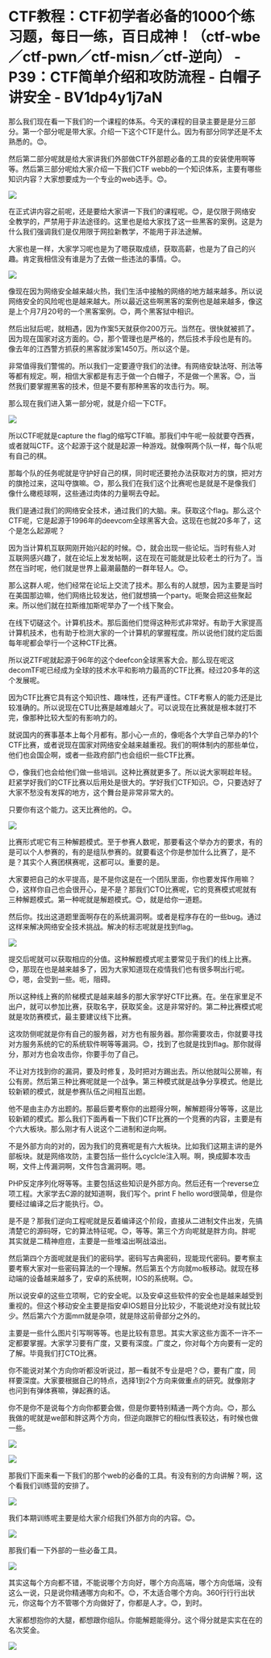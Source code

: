 # CTF教程：CTF初学者必备的1000个练习题，每日一练，百日成神！（ctf-wbe／ctf-pwn／ctf-misn／ctf-逆向） - P39：CTF简单介绍和攻防流程 - 白帽子讲安全 - BV1dp4y1j7aN

那么我们现在看一下我们的一个课程的体系。今天的课程的目录主要是是分三部分。第一个部分呢是带大家。介绍一下这个CTF是什么。因为有部分同学还是不太熟悉的。😊。

然后第二部分呢就是给大家讲我们外部做CTF外部题必备的工具的安装使用啊等等。然后第三部分呢给大家介绍一下我们CTF webb的一个知识体系，主要有哪些知识内容？大家想要成为一个专业的web选手。😊。



![](img/eb15a6ee8191f606ffb3d9e49f466dc1_1.png)

在正式讲内容之前呢，还是要给大家讲一下我们的课程呢。😊，是仅限于网络安全教学的，严禁用于非法途径的。这里也是给大家找了这一些黑客的案例。这是为什么我们强调我们是仅用限于网拉新教学，不能用于非法途解。

大家也是一样，大家学习呢也是为了嗯获取成绩，获取高薪，也是为了自己的兴趣。肯定我相信没有谁是为了去做一些违法的事情。😊。



![](img/eb15a6ee8191f606ffb3d9e49f466dc1_3.png)

像现在因为网络安全越来越火热，我们生活中接触的网络的地方越来越多。所以说网络安全的风险呢也是越来越大。所以最近这些啊黑客的案例也是越来越多，像这是上个月7月20号的一个黑客案例。😊，两个黑客狱中相识。

然后出狱后呢，就相遇，因为作案5天就获你200万元。当然在。很快就被抓了。因为现在国家对这方面的。😊，那个管理也是严格的，然后技术手段也是有的。像去年的江西警方抓获的黑客就涉案1450万。所以这个是。

非常值得我们警惕的。所以我们一定要遵守我们的法律。有网络安缺法呀、刑法等等都有规定。啊，相信大家都是有志于做一个白帽子，不是做一个黑客。😊，当然我们要掌握黑客的技术，但是不要有那种黑客的攻击行为。啊。

那么现在我们进入第一部分呢，就是介绍一下CTF。

![](img/eb15a6ee8191f606ffb3d9e49f466dc1_5.png)

所以CTF呢就是capture the flag的缩写CTF嘛。那我们中午呢一般就要夺西赛，或者就叫CTF。这个起源于这个就是起源一种游戏。就像啊两个队一样，每个队呢有自己的棋。

那每个队的任务呢就是守护好自己的棋，同时呢还要抢办法获取对方的旗，把对方的旗抢过来，这叫夺旗嘛。😊，那么我们在我们这个比赛呢也是就是不是像我们像什么橄榄球啊，这些通过肉体的力量啊去夺起。

我们是通过我们的网络安全技术，通过我们的大脑。来。获取这个flag。那么这个CTF呢，它是起源于1996年的deevcom全球黑客大会。这现在也就20多年了，这个是怎么起源呢？

因为当计算机互联网刚开始兴起的时候。😊，就会出现一些论坛。当时有些人对互联网感兴趣了，就在论坛上发发帖啊，这在现在可能就是比较老土的行为了。当然在当时呢，他们就是世界上最潮最酷的一群年轻人。😊。

那么这群人呢，他们经常在论坛上交流了技术。那么有的人就想，因为主要是当时在美国那边嘛，他们网络比较发达，他们就想搞一个party。呃聚会把这些聚起来。所以他们就在拉斯维加斯呢举办了一个线下聚会。

在线下切磋这个。计算机技术。那后面他们觉得这种形式非常好。有助于大家提高计算机技术，也有助于检测大家的一个计算机的掌握程度。所以说他们就约定后面每年呢都会举行一个这种CTF比赛。

所以说ZTF呢就起源于96年的这个deefcon全球黑客大会。那么现在呢这decomTF呢已经成为全球的技术水平和影响力最高的CTF比赛。经过20多年的这个发展呢。

因为CTF比赛它具有这个知识性、趣味性，还有严谨性。CTF考察人的能力还是比较准确的。所以说现在CTU比赛是越难越火了。可以说现在比赛就是根本就打不完，像那种比较大型的有影响力的。

就说国内的赛事基本上每个月都有。那小心一点的，像呃各个大学自己举办的1个CTF比赛，或者说现在国家对网络安全越来越重视。我们的啊体制内的那些单位，他们也会国企啊，或者一些政府部门也会组织一些CTF比赛。

😊，像我们也会给他们做一些培训。这种比赛就更多了。所以说大家啊趁年轻。赶紧学好我们的CTF比赛以后用处是很大的。学好我们CTF知识。😊，只要选好了大家不愁没有发挥的地方，这个舞台是非常非常大的。

只要你有这个能力。这天比赛他的。😊。

![](img/eb15a6ee8191f606ffb3d9e49f466dc1_7.png)

比赛形式呢它有三种解题模式。至于参赛人数呢，那要看这个举办方的要求，有的是可以个人参赛的，有的是组队参赛的。就要看这个你是参加什么比赛了，是不是？其实个人赛团棋赛呢，这都可以。重要的是。

大家要把自己的水平提高，是不是你这是在一个团队里面，你也要发挥作用嘛？😊，这样你自己也会很开心，是不是？那我们CTO比赛呢，它的竞赛模式呢就有三种解题模式。第一种呢就是解题模式。😊，就是给你一道题。

然后你。找出这道题里面啊存在的系统漏洞啊。或者是程序存在的一些bug。通过这样来解决网络安全技术挑战。解决的标志呢就是找到flag。



![](img/eb15a6ee8191f606ffb3d9e49f466dc1_9.png)

提交后呢就可以获取相应的分值。这种解题模式呢主要常见于我们的线上比赛。😊，那现在也是越来越多了，因为大家知道现在疫情我们也有很多啊出行呢。😊，嗯，会受到一些。呃，阻碍。

所以这种线上赛的阶梯模式是越来越多的那大家学好CTF比赛。在。坐在家里足不出户，就可以参加比赛，获取名字，获取奖金。这是非常好的。第二种比赛模式呢就是攻防赛模式，最主要建议线下比赛。

这攻防侧呢就是你有自己的服务器，对方也有服务器。那你需要攻击，你就要寻找对方服务系统的它的系统软件啊等等漏洞。😊，找到了也就是找到flag。那你就得分，那对方也会攻击你，你要手勿了自己。

不让对方找到你的漏洞，要及时修复，及时把对方踢出去。所以他就叫公房嘛，有公有房。然后第三种比赛呢就是一个战争。第三种模式就是战争分享模式。他是比较新颖的模式，就是参赛队伍之间相互出题。

他不是由主办方出题的。那最后要考察你的出题得分啊，解解题得分等等，这是比较新颖的模式。那么我们下面再看一下我们CTF比赛的一个竞赛的内容，主要是有个六大板块。那么刚才有人说这个二进制和逆向啊。

不是外部方向的对的，因为我们的竞赛呢是有六大板块。比如我们这期主讲的是外部板块。就是网络攻防，主要包括一些什么cyclcle注入啊。啊，换成脚本攻击啊，文件上传漏洞啊，文件包含漏洞啊。嗯。

PHP反定序列化呀等等。主要包括这些知识是外部方向。然后还有一个reverse立项工程。大家学去C源的就知道啊，我们写个。print F hello word很简单，但是你要经过编译之后才能执行。😊。

是不是？那我们逆向工程呢就是反着编译这个阶段，直接从二进制文件出发，先搞清楚它的源码呀，它的算法特征呢。😊，等等。第三个方向呢就是胖方向。胖呢其实就是二精神痘痘，主要是一些堆溢出啊战溢出。

然后第四个方面呢就是我们的密码学。密码写古典密码，现能现代密码。要考察主要考察大家对一些密码算法的一个理解。然后第五个方向就mo板移动。就现在移动端的设备越来越多了，安卓的系统啊，IOS的系统啊。😊。

所以说安卓的这些立项啊，它的安全呢。以及安卓这些软件的安全也是越来越受到重视的。但这个移动安全主要是指安卓IOS题目分比较少，不能说绝对没有就比较少。然后第六个方面mm就是杂项，就是除这前骨部分之外的。

主要是一些什么图片引写啊等等。也是比较有意思。其实大家这些方面不一许不一定都要掌握。大家学习要有广度，又要有深度。广度之，你对每个方向要有一定的了解。毕竟我们打CTO比赛。

你不能说对某个方向你听都没听说过，那一看就不专业是吧？😊，要有广度，同样要深度。大家要根据自己的特点，选择1到2个方向来做重点的研究。就像刚才也问到有弹体赛嘛，弹起赛的话。

你不是你不是说每个方向你都要会做，但是你要特别精通一两个方向。😊，那么我做的呢就是we部和胖这两个方向，但逆向跟胖它的相似性表较达，有时候也做一些。



![](img/eb15a6ee8191f606ffb3d9e49f466dc1_11.png)

![](img/eb15a6ee8191f606ffb3d9e49f466dc1_12.png)

那我们下面来看一下我们的那个web的必备的工具。有没有别的方向讲解？啊，这个看我们训练营的安排了。

![](img/eb15a6ee8191f606ffb3d9e49f466dc1_14.png)

我们本期训练呢主要是给大家介绍我们外部方向的内容。😊。

![](img/eb15a6ee8191f606ffb3d9e49f466dc1_16.png)

那我们看一下外部的一些必备工具。

![](img/eb15a6ee8191f606ffb3d9e49f466dc1_18.png)

其实这每个方向都不错，不能说哪个方向好，哪个方向高端，哪个方向低端，没有这么一说，只是说你精通哪方向和不。😊，不太适合哪个方向。360行行行出状元，你这每个方不管哪个方向做好了，你都是人才。😊，到时。

大家都想抱你的大腿，都想跟你组队。你能解题能得分。这个得分就是实实在在的名次奖金。

![](img/eb15a6ee8191f606ffb3d9e49f466dc1_20.png)